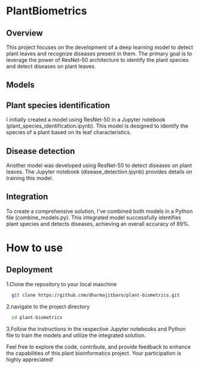 
# PlantBiometrics

## Overview

This project focuses on the development of a deep learning model to detect plant leaves and recognize diseases present in them. The primary goal is to leverage the power of ResNet-50 architecture to identify the plant species and detect diseases on plant leaves.

## Models

## Plant species identification
I initially created a model using ResNet-50 in a Jupyter notebook (plant_species_identification.ipynb). This model is designed to identify the species of a plant based on its leaf characteristics.
## Disease detection
Another model was developed using ResNet-50 to detect diseases on plant leaves. The Jupyter notebook (disease_detection.ipynb) provides details on training this model.
## Integration
To create a comprehensive solution, I've combined both models in a Python file (combine_models.py). This integrated model successfully identifies plant species and detects diseases, achieving an overall accuracy of 89%.

# How to use




## Deployment

1.Clone the repository to your local maschine

```bash
  git clone https://github.com/dharmajitbaro/plant-biometrics.git

```
2.navigate to the project directory
```bash
  cd plant-biometrics

```

3.Follow the instructions in the respective Jupyter notebooks and Python file to train the models and utilize the integrated solution.

Feel free to explore the code, contribute, and provide feedback to enhance the capabilities of this plant bioinformatics project. Your participation is highly appreciated!
